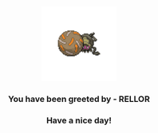 <p align="center">
            <img src="https://raw.githubusercontent.com/PokeAPI/sprites/master/sprites/pokemon/953.png" width="150" height="150">
          </p>
          <h3 align="center">You have been greeted by - <b>RELLOR</b></h3>
          <h3 align="center">Have a nice day!</h3>
